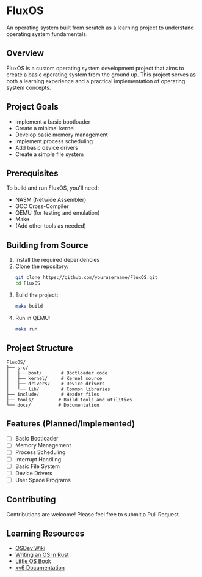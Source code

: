 # FluxOS

An operating system built from scratch as a learning project to understand operating system fundamentals.

## Overview

FluxOS is a custom operating system development project that aims to create a basic operating system from the ground up. This project serves as both a learning experience and a practical implementation of operating system concepts.

## Project Goals

- Implement a basic bootloader
- Create a minimal kernel
- Develop basic memory management
- Implement process scheduling
- Add basic device drivers
- Create a simple file system

## Prerequisites

To build and run FluxOS, you'll need:

- NASM (Netwide Assembler)
- GCC Cross-Compiler
- QEMU (for testing and emulation)
- Make
- (Add other tools as needed)

## Building from Source

1. Install the required dependencies
2. Clone the repository:
   ```bash
   git clone https://github.com/yourusername/FluxOS.git
   cd FluxOS
   ```
3. Build the project:
   ```bash
   make build
   ```
4. Run in QEMU:
   ```bash
   make run
   ```

## Project Structure

```
FluxOS/
├── src/
│   ├── boot/       # Bootloader code
│   ├── kernel/     # Kernel source
│   ├── drivers/    # Device drivers
│   └── lib/        # Common libraries
├── include/        # Header files
├── tools/         # Build tools and utilities
└── docs/          # Documentation
```

## Features (Planned/Implemented)

- [ ] Basic Bootloader
- [ ] Memory Management
- [ ] Process Scheduling
- [ ] Interrupt Handling
- [ ] Basic File System
- [ ] Device Drivers
- [ ] User Space Programs

## Contributing

Contributions are welcome! Please feel free to submit a Pull Request.

## Learning Resources

- [OSDev Wiki](https://wiki.osdev.org/)
- [Writing an OS in Rust](https://os.phil-opp.com/)
- [Little OS Book](https://littleosbook.github.io/)
- [xv6 Documentation](https://pdos.csail.mit.edu/6.828/2019/xv6.html)


